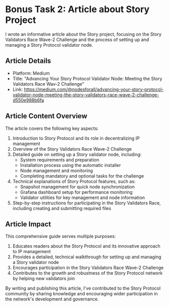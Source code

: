 # Bonus Task 2: Article about Story Project

I wrote an informative article about the Story project, focusing on the Story Validators Race Wave-2 Challenge and the process of setting up and managing a Story Protocol validator node.

## Article Details

- Platform: Medium
- Title: "Advancing Your Story Protocol Validator Node: Meeting the Story Validators Race Wav-2 Challenge"
- Link: https://medium.com/@nodesforall/advancing-your-story-protocol-validator-node-meeting-the-story-validators-race-wave-2-challenge-d550e988b6fa


## Article Content Overview


The article covers the following key aspects:

1. Introduction to Story Protocol and its role in decentralizing IP management
2. Overview of the Story Validators Race Wave-2 Challenge
3. Detailed guide on setting up a Story validator node, including:
   - System requirements and preparation
   - Installation process using the automatic installer
   - Node management and monitoring
   - Completing mandatory and optional tasks for the challenge
4. Technical explanations of Story Protocol features, such as:
   - Snapshot management for quick node synchronization
   - Grafana dashboard setup for performance monitoring
   - Validator utilities for key management and node information
5. Step-by-step instructions for participating in the Story Validators Race, including creating and submitting required files

## Article Impact

This comprehensive guide serves multiple purposes:

1. Educates readers about the Story Protocol and its innovative approach to IP management
2. Provides a detailed, technical walkthrough for setting up and managing a Story validator node
3. Encourages participation in the Story Validators Race Wave-2 Challenge
4. Contributes to the growth and robustness of the Story Protocol network by helping new validators join

By writing and publishing this article, I've contributed to the Story Protocol community by sharing knowledge and encouraging wider participation in the network's development and governance.

